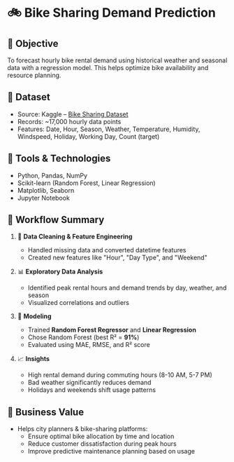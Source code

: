 # 🚲 Bike Sharing Demand Prediction

## 📌 Objective
To forecast hourly bike rental demand using historical weather and seasonal data with a regression model. This helps optimize bike availability and resource planning.

## 📂 Dataset
- Source: Kaggle – [Bike Sharing Dataset](https://www.kaggle.com/datasets/lakshmi25npathi/bike-sharing-dataset)
- Records: ~17,000 hourly data points
- Features: Date, Hour, Season, Weather, Temperature, Humidity, Windspeed, Holiday, Working Day, Count (target)

## 🧰 Tools & Technologies
- Python, Pandas, NumPy
- Scikit-learn (Random Forest, Linear Regression)
- Matplotlib, Seaborn
- Jupyter Notebook

## 🚀 Workflow Summary
1. 🧹 **Data Cleaning & Feature Engineering**
   - Handled missing data and converted datetime features
   - Created new features like "Hour", "Day Type", and "Weekend"

2. 📊 **Exploratory Data Analysis**
   - Identified peak rental hours and demand trends by day, weather, and season
   - Visualized correlations and outliers

3. 🤖 **Modeling**
   - Trained **Random Forest Regressor** and **Linear Regression**
   - Chose Random Forest (best R² = **91%**)
   - Evaluated using MAE, RMSE, and R² score

4. 📈 **Insights**
   - High rental demand during commuting hours (8-10 AM, 5-7 PM)
   - Bad weather significantly reduces demand
   - Holidays and weekends shift usage patterns


## 💼 Business Value
- Helps city planners & bike-sharing platforms:
  - Ensure optimal bike allocation by time and location
  - Reduce customer dissatisfaction during peak hours
  - Improve predictive maintenance planning based on usage
